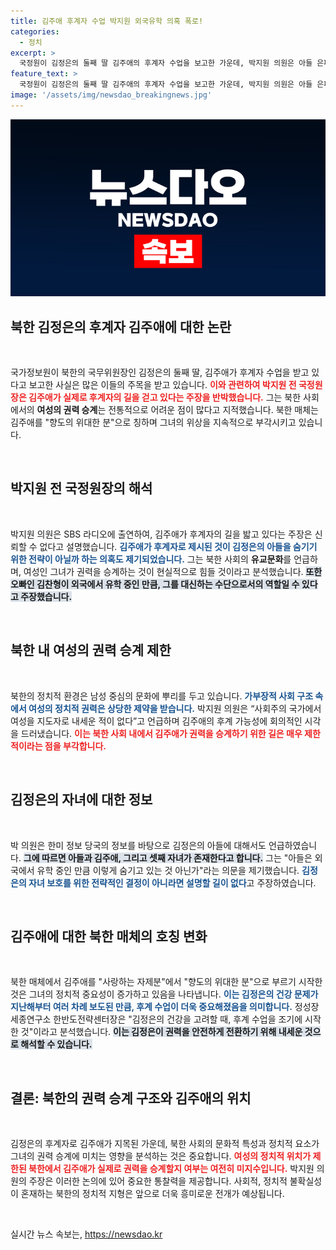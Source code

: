 ```yaml
---
title: 김주애 후계자 수업 박지원 외국유학 의혹 폭로!
categories:
  - 정치
excerpt: >
  국정원이 김정은의 둘째 딸 김주애의 후계자 수업을 보고한 가운데, 박지원 의원은 아들 은폐설을 제기하며 여성의 권력 승계에 한계를 주장했다. 김주애는 4대 세습의 주요 인물로 거론되고 있다.
feature_text: >
  국정원이 김정은의 둘째 딸 김주애의 후계자 수업을 보고한 가운데, 박지원 의원은 아들 은폐설을 제기하며 여성의 권력 승계에 한계를 주장했다. 김주애는 4대 세습의 주요 인물로 거론되고 있다.
image: '/assets/img/newsdao_breakingnews.jpg'
---
```


<p><img src="/assets/img/newsdao_breakingnews.jpg" alt="koreaapp 속보" /></p>

<h2 data-ke-size="size26">북한 김정은의 후계자 김주애에 대한 논란</h2>

<p data-ke-size="size16">&nbsp;</p>

<p>국가정보원이 북한의 국무위원장인 김정은의 둘째 딸, 김주애가 후계자 수업을 받고 있다고 보고한 사실은 많은 이들의 주목을 받고 있습니다. <b><span style="color: #ee2323;">이와 관련하여 박지원 전 국정원장은 김주애가 실제로 후계자의 길을 걷고 있다는 주장을 반박했습니다.</span></b> 그는 북한 사회에서의 <b>여성의 권력 승계</b>는 전통적으로 어려운 점이 많다고 지적했습니다. 북한 매체는 김주애를 "향도의 위대한 분"으로 칭하며 그녀의 위상을 지속적으로 부각시키고 있습니다. </p>

<p data-ke-size="size16">&nbsp;</p>

<h2 data-ke-size="size26">박지원 전 국정원장의 해석</h2>

<p data-ke-size="size16">&nbsp;</p>

<p>박지원 의원은 SBS 라디오에 출연하여, 김주애가 후계자의 길을 밟고 있다는 주장은 신뢰할 수 없다고 설명했습니다. <b><span style="color: #1a5490;">김주애가 후계자로 제시된 것이 김정은의 아들을 숨기기 위한 전략이 아닐까 하는 의혹도 제기되었습니다.</span></b> 그는 북한 사회의 <b>유교문화</b>를 언급하며, 여성인 그녀가 권력을 승계하는 것이 현실적으로 힘들 것이라고 분석했습니다. <b><span style="background-color: #21538527;">또한 오빠인 김찬형이 외국에서 유학 중인 만큼, 그를 대신하는 수단으로서의 역할일 수 있다고 주장했습니다.</span></b></p>

<p data-ke-size="size16">&nbsp;</p>

<h2 data-ke-size="size26">북한 내 여성의 권력 승계 제한</h2>

<p data-ke-size="size16">&nbsp;</p>

<p>북한의 정치적 환경은 남성 중심의 문화에 뿌리를 두고 있습니다. <b><span style="color: #1a5490;">가부장적 사회 구조 속에서 여성의 정치적 권력은 상당한 제약을 받습니다.</span></b> 박지원 의원은 “사회주의 국가에서 여성을 지도자로 내세운 적이 없다”고 언급하며 김주애의 후계 가능성에 회의적인 시각을 드러냈습니다. <b><span style="color: #ee2323;">이는 북한 사회 내에서 김주애가 권력을 승계하기 위한 길은 매우 제한적이라는 점을 부각합니다.</span></b></p>

<p data-ke-size="size16">&nbsp;</p>

<h2 data-ke-size="size26">김정은의 자녀에 대한 정보</h2>

<p data-ke-size="size16">&nbsp;</p>

<p>박 의원은 한미 정보 당국의 정보를 바탕으로 김정은의 아들에 대해서도 언급하였습니다. <b><span style="background-color: #21538527;">그에 따르면 아들과 김주애, 그리고 셋째 자녀가 존재한다고 합니다.</span></b> 그는 "아들은 외국에서 유학 중인 만큼 이렇게 숨기고 있는 것 아닌가"라는 의문을 제기했습니다. <b><span style="color: #1a5490;">김정은의 자녀 보호를 위한 전략적인 결정이 아니라면 설명할 길이 없다</span></b>고 주장하였습니다.</p>

<p data-ke-size="size16">&nbsp;</p>

<h2 data-ke-size="size26">김주애에 대한 북한 매체의 호칭 변화</h2>

<p data-ke-size="size16">&nbsp;</p>

<p>북한 매체에서 김주애를 "사랑하는 자제분"에서 "향도의 위대한 분"으로 부르기 시작한 것은 그녀의 정치적 중요성이 증가하고 있음을 나타냅니다. <b><span style="color: #1a5490;">이는 김정은의 건강 문제가 지난해부터 여러 차례 보도된 만큼, 후계 수업이 더욱 중요해졌음을 의미합니다.</span></b> 정성장 세종연구소 한반도전략센터장은 "김정은의 건강을 고려할 때, 후계 수업을 조기에 시작한 것"이라고 분석했습니다. <b><span style="background-color: #21538527;">이는 김정은이 권력을 안전하게 전환하기 위해 내세운 것으로 해석할 수 있습니다.</span></b></p>

<p data-ke-size="size16">&nbsp;</p>

<h2 data-ke-size="size26">결론: 북한의 권력 승계 구조와 김주애의 위치</h2>

<p data-ke-size="size16">&nbsp;</p>

<p>김정은의 후계자로 김주애가 지목된 가운데, 북한 사회의 문화적 특성과 정치적 요소가 그녀의 권력 승계에 미치는 영향을 분석하는 것은 중요합니다. <b><span style="color: #ee2323;">여성의 정치적 위치가 제한된 북한에서 김주애가 실제로 권력을 승계할지 여부는 여전히 미지수입니다.</span></b> 박지원 의원의 주장은 이러한 논의에 있어 중요한 통찰력을 제공합니다. 사회적, 정치적 불확실성이 혼재하는 북한의 정치적 지형은 앞으로 더욱 흥미로운 전개가 예상됩니다. </p>

<p data-ke-size="size16">&nbsp;</p>
실시간 뉴스 속보는, <a href="https://newsdao.kr" rel="dofollow">https://newsdao.kr</a>


